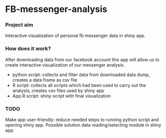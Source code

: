 # FB-messenger-analysis
### Project aim
Interactive visualization of personal fb messenger data in shiny app.
### How does it work?
After downloading data from our facebook account this app will allow us to create interactive visualization of our messenger analysis.
- python script: collects and filter data from downloaded data dump, creates a data frame as csv file
- R script: collects all scripts which had been used to carry out the analysis, creates csv files used by shiny app
- App.R script: shiny script with final visualization
### TODO
Make app user-friendly: reduce needed steps to running python script and opening shiny app.
Possible solution data reading/selecting module in shiny app.
